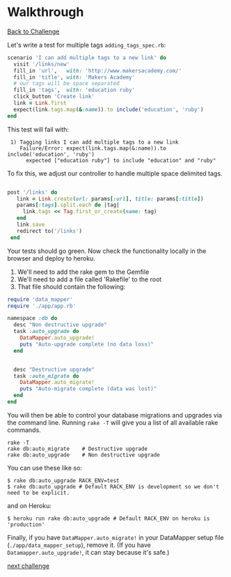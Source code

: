 # Walkthrough

[Back to Challenge](../17_multiple_tags.md)

Let's write a test for multiple tags `adding_tags_spec.rb`:

```ruby
scenario 'I can add multiple tags to a new link' do
  visit '/links/new'
  fill_in 'url',   with: 'http://www.makersacademy.com/'
  fill_in 'title', with: 'Makers Academy'
  # our tags will be space separated
  fill_in 'tags',  with: 'education ruby'
  click_button 'Create link'
  link = Link.first
  expect(link.tags.map(&:name)).to include('education', 'ruby')
end
```

This test will fail with:

```
 1) Tagging links I can add multiple tags to a new link
    Failure/Error: expect(link.tags.map(&:name)).to include('education', 'ruby')
      expected ["education ruby"] to include "education" and "ruby"
```

To fix this, we adjust our controller to handle multiple space delimited tags.

```ruby

post '/links' do
   link = Link.create(url: params[:url], title: params[:title])
   params[:tags].split.each do |tag|
     link.tags << Tag.first_or_create(name: tag)
   end
   link.save
   redirect to('/links')
 end
```

Your tests should go green.  Now check the functionality locally in the browser and deploy to heroku.

1. We'll need to add the rake gem to the Gemfile
2. We'll need to add a file called 'Rakefile' to the root
3. That file should contain the following:

```ruby
require 'data_mapper'
require './app/app.rb'

namespace :db do
  desc "Non destructive upgrade"
  task :auto_upgrade do
    DataMapper.auto_upgrade!
    puts "Auto-upgrade complete (no data loss)"
  end


  desc "Destructive upgrade"
  task :auto_migrate do
    DataMapper.auto_migrate!
    puts "Auto-migrate complete (data was lost)"
  end
end

```

You will then be able to control your database migrations and upgrades via the command line.
Running `rake -T` will give you a list of all available rake commands.

```
rake -T
rake db:auto_migrate    # Destructive upgrade
rake db:auto_upgrade    # Non destructive upgrade
```

You can use these like so:

```
$ rake db:auto_upgrade RACK_ENV=test
$ rake db:auto_upgrade # Default RACK_ENV is development so we don't need to be explicit.
```

and on Heroku:

```
$ heroku run rake db:auto_upgrade # Default RACK_ENV on heroku is 'production'
```

Finally, if you have `DataMapper.auto_migrate!` in your DataMapper setup file (`./app/data_mapper_setup`), remove it.  (If you have `Datamapper.auto_upgrade!`, it can stay because it's safe.)

[next challenge](../18_adding_user_accounts.md)
